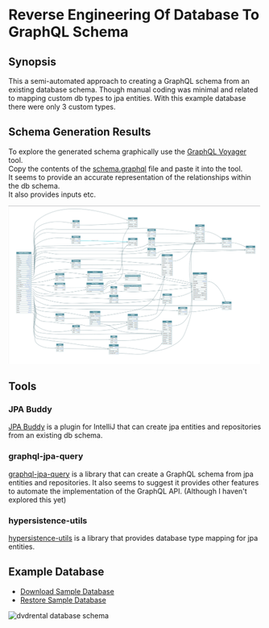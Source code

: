 # Reverse Engineering Of Database To GraphQL Schema

## Synopsis

This a semi-automated approach to creating a GraphQL schema from an existing database schema.
Though manual coding was minimal and related to mapping custom db types to jpa entities. 
With this example database there were only 3 custom types.

## Schema Generation Results

To explore the generated schema graphically use the [GraphQL Voyager](https://apis.guru/graphql-voyager/) tool.  
Copy the contents of the [schema.graphql](src/main/resources/schema/schema.graphql) file and paste it into the tool.  
It seems to provide an accurate representation of the relationships within the db schema.  
It also provides inputs etc.

<img src="docs/gen-result.png" alt="GraphQL Voyager" width="500"/>

## Tools

### JPA Buddy 
[JPA Buddy](https://jpa-buddy.com/documentation/) is a plugin for IntelliJ that can create jpa entities and repositories from an existing db schema.

### graphql-jpa-query
[graphql-jpa-query](https://github.com/introproventures/graphql-jpa-query) is a library that can create a GraphQL schema from jpa entities and repositories.
It also seems to suggest it provides other features to automate the implementation of the GraphQL API. (Although I haven't explored this yet)

### hypersistence-utils
[hypersistence-utils](https://github.com/vladmihalcea/hypersistence-utils) is a library that provides database type mapping for jpa entities.

## Example Database

* [Download Sample Database](https://www.postgresqltutorial.com/wp-content/uploads/2019/05/dvdrental.zip)
* [Restore Sample Database](https://www.postgresqltutorial.com/load-postgresql-sample-database/)

<img src="https://www.postgresqltutorial.com/wp-content/uploads/2018/03/dvd-rental-sample-database-diagram.png" alt="dvdrental database schema" width="500"/>


